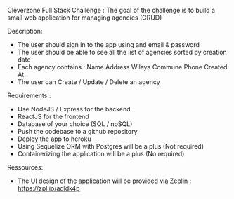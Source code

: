 Cleverzone Full Stack Challenge : 
The goal of the challenge is to build a small web application for managing agencies (CRUD)

Description: 
- The user should sign in to the app using and email & password
- The user should be able to see all the list of agencies sorted by creation date
- Each agency contains : 
Name
Address
Wilaya
Commune
Phone
Created At
- The user can Create / Update / Delete an agency

Requirements : 
- Use NodeJS / Express for the backend 
- ReactJS for the frontend
- Database of your choice (SQL / noSQL)
- Push the codebase to a github repository 
- Deploy the app to heroku 
- Using Sequelize ORM with Postgres will be a plus (Not required)
-  Containerizing the application will be a plus (No required)

Ressources: 
- The UI design of the application will be provided via Zeplin : https://zpl.io/adldk4p
